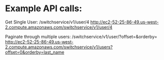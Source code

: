 # Example API calls:

Get Single User: /switchservice/v1/user/4
http://ec2-52-25-86-49.us-west-2.compute.amazonaws.com/switchservice/v1/user/4

Paginate through multiple users: /switchservice/v1/user/?offset=&orderby=
http://ec2-52-25-86-49.us-west-2.compute.amazonaws.com/switchservice/v1/users?offset=0&orderby=last_name
